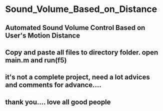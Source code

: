 # Sound_Volume_Based_on_Distance
## Automated Sound Volume Control Based on User's Motion Distance
## Copy and paste all files to directory folder. open main.m and run(f5)
## it's not a complete project, need a lot advices and comments for advance....
## thank you.... love all good people
